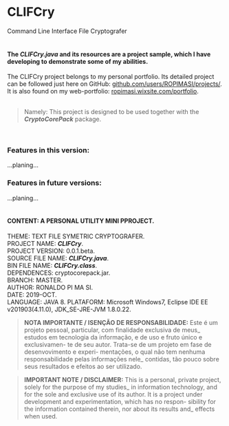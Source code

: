 ﻿# CLIFCry
Command Line Interface File Cryptografer  
  <br>  
  
#### The *CLIFCry.java* and its resources are a project sample, which I have developing to demonstrate some of my abilities.
The CLIFCry project belongs to my personal portfolio. Its detailed project can be followed just here on GitHub: [github.com/users/ROPIMASI/projects/](https://github.com/users/ROPIMASI/projects/). It is also found on my web-portfolio: [ropimasi.wixsite.com/portfolio](https://ropimasi.wixsite.com/portfolio).  
  <br>  
  
> Namely: This project is designed to be used together with the _**CryptoCorePack**_ package.  
  <br>  
  
### Features in this version:
...planing...  
  
### Features in future versions:
...planing...  
  <br>  
  
#### CONTENT: A PERSONAL UTILITY MINI PPROJECT.
THEME: TEXT FILE SYMETRIC CRYPTOGRAFER.  
PROJECT NAME: _**CLIFCry**_.  
PROJECT VERSION: 0.0.1.beta.  
SOURCE FILE NAME: _**CLIFCry.java**_.  
BIN FILE NAME: _**CLIFCry.class**_.  
DEPENDENCES: cryptocorepack.jar.  
BRANCH: MASTER.  
AUTHOR: RONALDO PI MA SI.  
DATE: 2019-OCT.  
LANGUAGE: JAVA 8. 
PLATAFORM: Microsoft Windows7, Eclipse IDE EE v201903(4.11.0), JDK_SE-JRE-JVM 1.8.0.22.  
  
>**NOTA IMPORTANTE / ISENÇÃO DE RESPONSABILIDADE:**
>Este é um projeto pessoal, particular, com finalidade exclusiva de meus_
estudos em tecnologia da informação, e de uso e fruto único e exclusivamen-
te de seu autor. Trata-se de um projeto em fase de desenvovimento e experi-
mentações, o qual não tem nenhuma responsabilidade pelas informações nele_
contidas, tão pouco sobre seus resultados e efeitos ao ser utilizado.  
  
>**IMPORTANT NOTE / DISCLAIMER:**
>This is a personal, private project, solely for the purpose of my studies_
in information technology, and for the sole and exclusive use of its author.
It is a project under development and experimentation, which has no respon-
sibility for the information contained therein, nor about its results and_
effects when used.  
